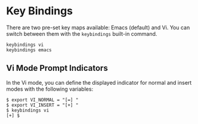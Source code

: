 # Key Bindings

There are two pre-set key maps available: Emacs (default) and Vi.
You can switch between them with the `keybindings` built-in command.

```
keybindings vi
keybindings emacs
```

## Vi Mode Prompt Indicators

In the Vi mode, you can define the displayed indicator for normal and insert modes
with the following variables:

```
$ export VI_NORMAL = "[=] "
$ export VI_INSERT = "[+] "
$ keybindings vi
[+] $
```
